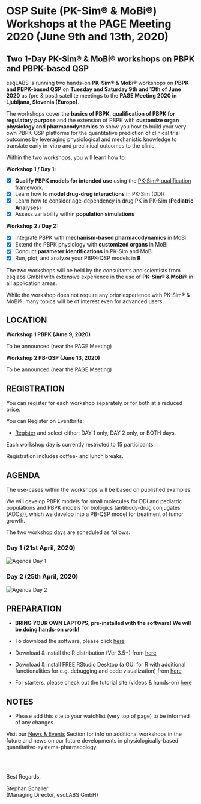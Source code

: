 # OSP Suite (PK-Sim® &amp; MoBi®) Workshops at the PAGE Meeting 2020 (June 9th and 13th, 2020)

## Two 1-Day PK-Sim® &amp; MoBi® workshops on PBPK and PBPK-based QSP 

esqLABS is running two hands-on **PK-Sim® & MoBi®** workshops on **PBPK and PBPK-based QSP** on **Tuesday and Saturday 9th and 13th of June 2020** as (pre & post) satellite meetings to the **PAGE Meeting 2020 in Ljubljana, Slovenia (Europe)**.

The workshops cover the **basics of PBPK**, **qualification of PBPK for regulatory purpose** and the extension of PBPK with **customize organ physiology and pharmacodynamics** to show you how to build your very own PBPK-QSP platforms for the quantitative prediction of clinical trial outcomes by leveraging physiological and mechanistic knowledge to translate early in-vitro and preclinical outcomes to the clinic. 

Within the two workshops, you will learn how to:

**Workshop 1 / Day 1:**
- [x] **Qualify PBPK models for intended use** using the [PK-Sim® qualification framework](),
- [x] Learn how to **model drug-drug interactions** in PK-Sim (DDI)
- [x] Learn how to consider age-dependency in drug PK in PK-Sim (**Pediatric Analyses**)
- [x] Assess variability within **population simulations**

**Workshop 2 / Day 2:**
- [x] Integrate PBPK with **mechanism-based pharmacodynamics** in MoBi
- [x] Extend the PBPK physiology with **customized organs** in MoBi
- [x] Conduct **parameter identifications** in PK-Sim and MoBi
- [x] Run, plot, and analyze your PBPK-QSP models in **R**

The two workshops will be held by the consultants and scientists from esqlabs GmbH with extensive experience in the use of **PK-Sim® & MoBi®** in all application areas. 

While the workshop does not require any prior experience with PK-Sim® & MoBi®, many topics will be of interest even for advanced users.


## LOCATION

**Workshop 1 PBPK (June 9, 2020)**

To be announced (near the PAGE Meeting)

**Workshop 2 PB-QSP (June 13, 2020)**

To be announced (near the PAGE Meeting)

## REGISTRATION

You can register for each workshop separately or for both at a reduced price.

You can Register on Eventbrite:
- [Register](https://www.eventbrite.com/e/qspc2020-pbpk-with-pk-sim-mobi-osp-suite-registration-86318114805) and select either: DAY 1 only, DAY 2 only, or BOTH days.

Each workshop day is currently restricted to 15 participants.

Registration includes coffee- and lunch breaks.

## AGENDA

The use-cases within the workshops will be based on published examples. 

We will develop PBPK models for small molecules for DDI and pediatric populations and PBPK models for biologics (antibody-drug conjugates (ADCs)), which we develop into a PB-QSP model for treatment of tumor growth.  

The two workshop days are scheduled as follows:

### Day 1 (21st April, 2020)

![Agenda Day 1](https://esqlabs.com/wp-content/uploads/2020/02/PAGE2020-Agenda-D1.png)

### Day 2 (25th April, 2020)

![Agenda Day 2](https://esqlabs.com/wp-content/uploads/2020/02/PAGE2020-Agenda-D2.png)

## PREPARATION

- **BRING YOUR OWN LAPTOPS, pre-installed with the software! We will be doing hands-on work!**

- To download the software, please click [here]( http://setup.open-systems-pharmacology.org )
- Download & install the R distribution (Ver 3.5+) from [here](https://cran.r-project.org/bin/windows/base/ )
- Download & install FREE RStudio Desktop (a GUI for R with additional functionalities for e.g. debugging and code visualization) from [here]( https://www.rstudio.com/products/rstudio/download/ )
- For starters, please check out the tutorial site (videos &amp; hands-on) [here](http://www.open-systems-pharmacology.org/#tutorials)

## NOTES

- Please add this site to your watchlist (very top of page) to be informed of any changes.

Visit our [News & Events](https://esqlabs.com/news-events) Section for info on additional workshops in the future and news on our future developments in physiologically-based quantitative-systems-pharmacology.

<br />
<br />

Best Regards,

Stephan Schaller <br />
(Managing Director, esqLABS GmbH)
